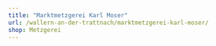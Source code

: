 ```yaml
---
title: "Marktmetzgerei Karl Moser"
url: /wallern-an-der-trattnach/marktmetzgerei-karl-moser/
shop: Metzgerei
---
```

